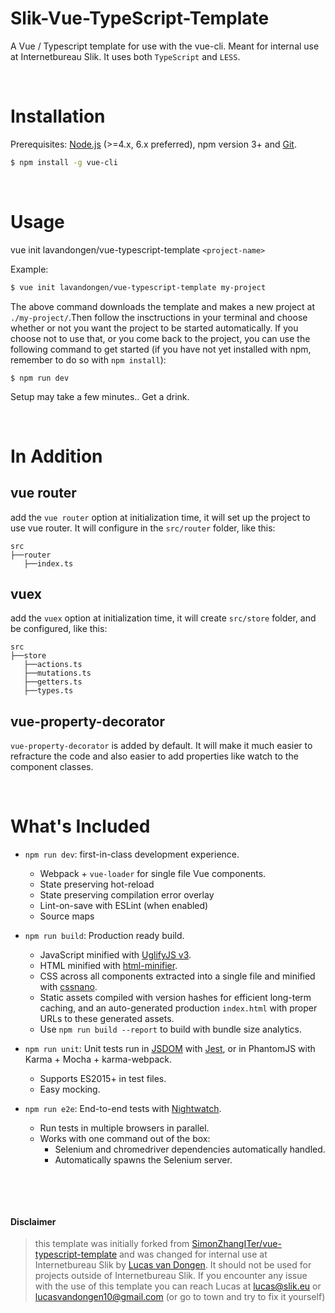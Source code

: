 # Slik-Vue-TypeScript-Template
A Vue / Typescript template for use with the vue-cli. Meant for internal use at Internetbureau Slik. It uses both `TypeScript` and `LESS`.

&nbsp;

# Installation

Prerequisites: [Node.js](https://nodejs.org/en/) (>=4.x, 6.x preferred), npm version 3+ and [Git](https://git-scm.com/).

``` bash
$ npm install -g vue-cli
```

&nbsp;

# Usage

vue init lavandongen/vue-typescript-template `<project-name>`

Example:

``` bash
$ vue init lavandongen/vue-typescript-template my-project
```

The above command downloads the template and makes a new project at `./my-project/`.Then follow the insctructions in your terminal and choose whether or not you want the project to be started automatically. If you choose not to use that, or you come back to the project, you can use the following command to get started (if you have not yet installed with npm, remember to do so with `npm install`):

```
$ npm run dev
```

Setup may take a few minutes.. Get a drink.

&nbsp;

# In Addition

## vue router

add the `vue router` option at initialization time, it will set up the project to use vue router. It will configure in the `src/router` folder, like this:

```
src
├──router
   ├──index.ts
```

## vuex
add the `vuex` option at initialization time, it will create `src/store` folder, and be configured, like this:

```
src
├──store
   ├──actions.ts
   ├──mutations.ts
   ├──getters.ts
   ├──types.ts
```

## vue-property-decorator
`vue-property-decorator` is added by default. It will make it much easier to refracture the code and also easier to add properties like watch to the component classes.

&nbsp;

# What's Included

- `npm run dev`: first-in-class development experience.
  - Webpack + `vue-loader` for single file Vue components.
  - State preserving hot-reload
  - State preserving compilation error overlay
  - Lint-on-save with ESLint (when enabled)
  - Source maps

- `npm run build`: Production ready build.
  - JavaScript minified with [UglifyJS v3](https://github.com/mishoo/UglifyJS2/tree/harmony).
  - HTML minified with [html-minifier](https://github.com/kangax/html-minifier).
  - CSS across all components extracted into a single file and minified with [cssnano](https://github.com/ben-eb/cssnano).
  - Static assets compiled with version hashes for efficient long-term caching, and an auto-generated production `index.html` with proper URLs to these generated assets.
  - Use `npm run build --report` to build with bundle size analytics.

- `npm run unit`: Unit tests run in [JSDOM](https://github.com/tmpvar/jsdom) with [Jest](https://facebook.github.io/jest/), or in PhantomJS with Karma + Mocha + karma-webpack.
  - Supports ES2015+ in test files.
  - Easy mocking.

- `npm run e2e`: End-to-end tests with [Nightwatch](http://nightwatchjs.org/).
  - Run tests in multiple browsers in parallel.
  - Works with one command out of the box:
    - Selenium and chromedriver dependencies automatically handled.
    - Automatically spawns the Selenium server.

&nbsp;

&nbsp;

#### Disclaimer

> this template was initially forked from [SimonZhangITer/vue-typescript-template](https://github.com/SimonZhangITer/vue-typescript-template) and was changed for internal use at Internetbureau Slik by [Lucas van Dongen](https://github.com/lavandongen). It should not be used for projects outside of Internetbureau Slik. If you encounter any issue with the use of this template you can reach Lucas at lucas@slik.eu or lucasvandongen10@gmail.com (or go to town and try to fix it yourself)
